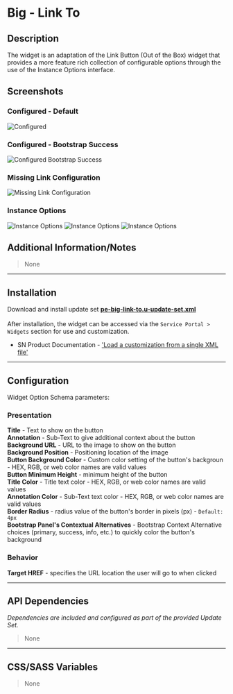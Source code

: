 # Big - Link To

## Description

The widget is an adaptation of the Link Button (Out of the Box) widget that provides a more feature rich collection of configurable options through the use of the Instance Options interface.

## Screenshots
### Configured - Default
![Configured](https://raw.githubusercontent.com/platform-experience/serviceportal-widget-library/master/src/pe-big-link-to/images/default.png)
### Configured - Bootstrap Success
![Configured Bootstrap Success](https://raw.githubusercontent.com/platform-experience/serviceportal-widget-library/master/src/pe-big-link-to/images/success.png)
### Missing Link Configuration
![Missing Link Configuration](https://raw.githubusercontent.com/platform-experience/serviceportal-widget-library/master/src/pe-big-link-to/images/missingconfig.png)
### Instance Options
![Instance Options](https://raw.githubusercontent.com/platform-experience/serviceportal-widget-library/master/src/pe-big-link-to/images/options1.png)
![Instance Options](https://raw.githubusercontent.com/platform-experience/serviceportal-widget-library/master/src/pe-big-link-to/images/options2.png)
![Instance Options](https://raw.githubusercontent.com/platform-experience/serviceportal-widget-library/master/src/pe-big-link-to/images/options3.png)


## Additional Information/Notes
> None

---
## Installation
Download and install update set **[pe-big-link-to.u-update-set.xml](https://github.com/platform-experience/serviceportal-widget-library/blob/master/src/pe-big-link-to/pe-big-link-to.u-update-set.xml)** <br/><br/>
After installation, the widget can be accessed via the `Service Portal > Widgets` section for use and customization.<br/>
* SN Product Documentation - ['Load a customization from a single XML file'](https://docs.servicenow.com/bundle/kingston-application-development/page/build/system-update-sets/task/t_SaveAnUpdateSetAsAnXMLFile.html)

---
## Configuration
Widget Option Schema parameters:

### Presentation
**Title** - Text to show on the button <br/>
**Annotation** - Sub-Text to give additional context about the button<br/>
**Background URL** - URL to the image to show on the button<br/>
**Background Position** - Positioning location of the image<br/>
**Button Background Color** - Custom color setting of the button's backgroun - HEX, RGB, or web color names are valid values<br/>
**Button Minimum Height** - minimum height of the button <br/>
**Title Color** - Title text color - HEX, RGB, or web color names are valid values<br/>
**Annotation Color** - Sub-Text text color - HEX, RGB, or web color names are valid values<br/>
**Border Radius** - radius value of the button's border in pixels (px) - `Default: 4px`<br/>
**Bootstrap Panel's Contextual Alternatives** - Bootstrap Context Alternative choices (primary, success, info, etc.) to quickly color the button's background <br/>

### Behavior
**Target HREF** - specifies the URL location the user will go to when clicked<br/>

---
## API Dependencies
<i>Dependencies are included and configured as part of the provided Update Set.</i>
> None

---
## CSS/SASS Variables
> None